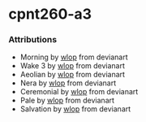 # cpnt260-a3
### Attributions
- Morning by [wlop](https://www.deviantart.com/wlop/art/Morning-872769487) from devianart
- Wake 3 by [wlop](https://www.deviantart.com/wlop/art/Wake-3-510766099) from devianart
- Aeolian by [wlop](https://www.deviantart.com/wlop/art/Aeolian-509464616) from devianart
- Nera by [wlop](https://www.deviantart.com/wlop/art/Nera-883592349) from devianart
- Ceremonial by [wlop](https://www.deviantart.com/wlop/art/Ceremonial-685191561) from devianart
- Pale by [wlop](https://www.deviantart.com/wlop/art/Pale-690754948) from devianart
- Salvation by [wlop](https://www.deviantart.com/wlop/art/Salvation-867686898) from devianart